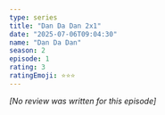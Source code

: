 ```yaml
---
type: series
title: "Dan Da Dan 2x1"
date: "2025-07-06T09:04:30"
name: "Dan Da Dan"
season: 2
episode: 1
rating: 3
ratingEmoji: ⭐️⭐️⭐️
---
```


*[No review was written for this episode]*
